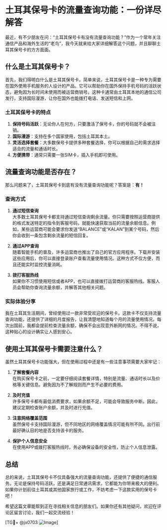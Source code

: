 # 土耳其保号卡的流量查询功能：一份详尽解答

最近，有不少朋友在问：“土耳其保号卡有没有流量查询功能？”作为一个常年关注通信产品和海外生活的“老鸟”，我今天就来给大家详细解答这个问题，并且聊聊土耳其保号卡的方方面面。

## 什么是土耳其保号卡？

首先，我们得明白什么是土耳其保号卡。简单来说，土耳其保号卡是一种专为需要在国外使用手机服务的人设计的产品。它可以帮助你在国外保持手机号码的活跃状态，避免因为长时间未使用而被运营商销号。这种卡通常由土耳其本地的通信公司发行，支持国际漫游，让你在国外也能拨打电话、发送短信和上网。

### 土耳其保号卡的特点

1. **保持号码活跃**：无论你人在何方，只要激活了保号卡，你的号码就不会被注销。
2. **国际漫游**：支持在多个国家使用，包括土耳其本土。
3. **灵活选择套餐**：大多数保号卡提供多种套餐选择，你可以根据自己的需求选择适合的流量和通话时长。
4. **方便携带**：通常只需要一张SIM卡，插入手机即可使用。

## 流量查询功能是否存在？

那么问题来了，土耳其保号卡到底有没有流量查询功能呢？答案是：**有！**

### 查询方式

1. **通过短信查询**  
   大多数土耳其保号卡都支持通过短信查询剩余流量。你只需要按照运营商提供的格式发送特定的指令到客服号码，就能快速获取当前的流量余额信息。例如，某些运营商可能会要求你发送“BALANCE”或“KALAN”到某个号码，然后你会收到一条包含剩余流量的短信回复。

2. **通过APP查询**  
   随着智能手机的普及，许多运营商也推出了自己的官方应用程序。下载并安装这些应用后，你可以直接登录账户查看流量使用情况。这种方式不仅方便，而且还能实时监控流量消耗。

3. **拨打客服热线**  
   如果你不习惯使用短信或者APP，也可以直接拨打运营商的客服热线。客服人员会帮助你查询流量余额，并解答其他相关问题。

### 实际体验分享

我在土耳其生活期间，曾经使用过一款非常受欢迎的保号卡。这款卡不仅支持流量查询功能，还提供了详细的月度报告，让我清楚地知道每个月的流量使用情况。每次出国前，我都会提前检查流量余额，确保不会出现意外断网的情况。不得不说，这种贴心的设计确实让人感到安心。

## 使用土耳其保号卡需要注意什么？

虽然土耳其保号卡功能强大，但在使用过程中还是有一些注意事项需要大家牢记：

1. **了解套餐内容**  
   在购买保号卡之前，一定要仔细阅读套餐详情，特别是流量、通话时长以及价格等关键信息。避免因为不了解规则而产生不必要的费用。

2. **及时充值**  
   许多保号卡都有最低消费要求，如果余额不足，可能会导致服务中断。因此，建议定期检查账户余额，并及时进行充值。

3. **注意网络覆盖范围**  
   虽然保号卡支持国际漫游，但不同地区的网络覆盖情况可能有所不同。出行前最好确认目的地是否支持该卡的服务。

4. **保护个人信息安全**  
   在使用APP或拨打客服热线时，务必确保设备的安全性，防止个人信息泄露。

## 总结

总的来说，土耳其保号卡不仅具备强大的流量查询功能，还提供了便捷的通信服务。无论是保持号码活跃，还是满足日常通讯需求，它都能为你带来极大的便利。如果你计划前往土耳其或其他国家旅行或工作，不妨考虑一下这款实用的保号卡吧！

希望这篇文章能帮到正在寻找相关信息的朋友们。如果你还有其他疑问，欢迎在评论区留言讨论，我们一起交流经验！

[TG💪+ @jx0703 ![Image](https://github.com/user-attachments/assets/dbca1d08-cadb-493c-b0ec-ad6f7a83f270)]